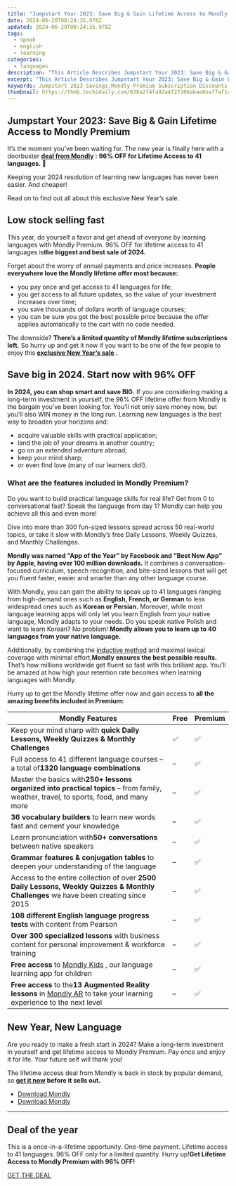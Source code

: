```yaml
---
title: "Jumpstart Your 2023: Save Big & Gain Lifetime Access to Mondly Premium"
date: 2024-06-28T08:24:35.978Z
updated: 2024-06-29T08:24:35.978Z
tags:
  - speak
  - english
  - learning
categories:
  - languages
description: "This Article Describes Jumpstart Your 2023: Save Big & Gain Lifetime Access to Mondly Premium"
excerpt: "This Article Describes Jumpstart Your 2023: Save Big & Gain Lifetime Access to Mondly Premium"
keywords: Jumpstart 2023 Savings,Mondly Premium Subscription Discounts,Unlimited Mondly Access Offers,Free Mondly Trial Extension,Lifetime Mondly Premium Membership,Save Big with Mondly 2023,Exclusive Mondly Savings Deals
thumbnail: https://thmb.techidaily.com/638a2f4fa92a4f27206abae8eaf7af1c219069283597a561c9f954f039cf9a3e.jpg
---
```


## Jumpstart Your 2023: Save Big & Gain Lifetime Access to Mondly Premium

 It’s the moment you’ve been waiting for. The new year is finally here with a doorbuster **[deal from Mondly](https://shop.mondly.com/affiliate.php?ACCOUNT=ATISTUDI&AFFILIATE=108875&PATH=https://www.mondly.com?AFFILIATE=108875) :** **96% OFF for Lifetime Access to 41 languages. 🎊**

 Keeping your 2024 resolution of learning new languages has never been easier. And cheaper!

Read on to find out all about this exclusive New Year’s sale.

## Low stock selling fast

 This year, do yourself a favor and get ahead of everyone by learning languages with Mondly Premium. 96% OFF for lifetime access to 41 languages is**the biggest and best sale of 2024.**

 Forget about the worry of annual payments and price increases.   **People everywhere love the Mondly lifetime offer most because:**

* you pay once and get access to 41 languages for life;
* you get access to all future updates, so the value of your investment increases over time;
* you save thousands of dollars worth of language courses;
* you can be sure you got the best possible price because the offer applies automatically to the cart with no code needed.

 The downside?   **There’s a limited quantity of Mondly lifetime subscriptions left.** So hurry up and get it now if you want to be one of the few people to enjoy this **[exclusive New Year’s sale](https://shop.mondly.com/affiliate.php?ACCOUNT=ATISTUDI&AFFILIATE=108875&PATH=https://www.mondly.com?AFFILIATE=108875) .**

## Save big in 2024\. Start now with 96% OFF

**In 2024, you can shop smart and save BIG.** If you are considering making a long-term investment in yourself, the 96% OFF lifetime offer from Mondly is the bargain you’ve been looking for. You’ll not only save money now, but you’ll also WIN money in the long run. Learning new languages is the best way to broaden your horizons and:

* acquire valuable skills with practical application;
* land the job of your dreams in another country;
* go on an extended adventure abroad;
* keep your mind sharp;
* or even find love (many of our learners did!).

### What are the features included in Mondly Premium?

 Do you want to build practical language skills for real life? Get from 0 to conversational fast? Speak the language from day 1? Mondly can help you achieve all this and even more!

 Dive into more than 300 fun-sized lessons spread across 50 real-world topics, or take it slow with Mondly’s free Daily Lessons, Weekly Quizzes, and Monthly Challenges.

 **Mondly was named “App of the Year” by Facebook and “Best New App” by Apple, having over 100 million downloads.** It combines a conversation-focused curriculum, speech recognition, and bite-sized lessons that will get you fluent faster, easier and smarter than any other language course.

 With Mondly, you can gain the ability to speak up to 41 languages ranging from high-demand ones such as **English, French, or German** to less widespread ones such as **Korean or Persian.** Moreover, while most language learning apps will only let you learn English from your native language, Mondly adapts to your needs. Do you speak native Polish and want to learn Korean? No problem!   **Mondly allows you to learn up to 40 languages from your native language.**

 Additionally, by combining the [inductive method](https://shop.mondly.com/affiliate.php?ACCOUNT=ATISTUDI&AFFILIATE=108875&PATH=https://www.mondly.com?AFFILIATE=108875) and maximal lexical coverage with minimal effort,**Mondly ensures the best possible results.**  That’s how millions worldwide get fluent so fast with this brilliant app. You’ll be amazed at how high your retention rate becomes when learning languages with Mondly.

 Hurry up to get the Mondly lifetime offer now and gain access to **all the amazing benefits included in Premium:**

| Mondly Features                                                                                                                                     | Free | Premium |
| --------------------------------------------------------------------------------------------------------------------------------------------------- | ---- | ------- |
| Keep your mind sharp with **quick Daily Lessons, Weekly Quizzes & Monthly Challenges**                                                              | ✅    | ✅       |
| Full access to 41 different language courses – a total of**1320 language combinations**                                                             | –    | ✅       |
| Master the basics with**250+ lessons organized into practical topics** – from family, weather, travel, to sports, food, and many more               | –    | ✅       |
| **36 vocabulary builders** to learn new words fast and cement your knowledge                                                                        | –    | ✅       |
| Learn pronunciation with**50+ conversations** between native speakers                                                                               | –    | ✅       |
| **Grammar features & conjugation tables** to deepen your understanding of the language                                                              | –    | ✅       |
| Access to the entire collection of over **2500 Daily Lessons, Weekly Quizzes & Monthly Challenges** we have been creating since 2015                | –    | ✅       |
| **108 different English language progress tests** with content from Pearson                                                                         | –    | ✅       |
| **Over 300 specialized lessons** with business content for personal improvement & workforce training                                                | –    | ✅       |
| **Free access** to [Mondly Kids](https://shop.mondly.com/affiliate.php?ACCOUNT=ATISTUDI&AFFILIATE=108875&PATH=https://www.mondly.com?AFFILIATE=108875) , our language learning app for children                                      | –    | ✅       |
| **Free access** to the**13 Augmented Reality lessons** in [Mondly AR](https://shop.mondly.com/affiliate.php?ACCOUNT=ATISTUDI&AFFILIATE=108875&PATH=https://www.mondly.com?AFFILIATE=108875) to take your learning experience to the next level | –    | ✅       |

## New Year, New Language

 Are you ready to make a fresh start in 2024? Make a long-term investment in yourself and get lifetime access to Mondly Premium. Pay once and enjoy it for life. Your future self will thank you!

 The lifetime access deal from Mondly is back in stock by popular demand, so **[get it now](https://shop.mondly.com/affiliate.php?ACCOUNT=ATISTUDI&AFFILIATE=108875&PATH=https://www.mondly.com?AFFILIATE=108875) before it sells out.**

* [Download Mondly](https://www.facebook.com/sharer/sharer.php?u=https%3A%2F%2Fwww.mondly.com%2Fblog%2Fnew-years-sale-mondly%2F&t=New+Year%E2%80%99s+Sale%3A+96%25+OFF+for+Lifetime+Access+to+Mondly+Premium "Share on Facebook")
* [Download Mondly](https://shop.mondly.com/affiliate.php?ACCOUNT=ATISTUDI&AFFILIATE=108875&PATH=https://www.mondly.com?AFFILIATE=108875)

---

## Deal of the year

 This is a once-in-a-lifetime opportunity. One-time payment. Lifetime access to 41 languages. 96%‌ OFF only for a limited quantity. Hurry up!**Get Lifetime Access to Mondly Premium with 96% OFF!**

[GET THE DEAL](https://shop.mondly.com/affiliate.php?ACCOUNT=ATISTUDI&AFFILIATE=108875&PATH=https://www.mondly.com?AFFILIATE=108875)

<ins class="adsbygoogle"
     style="display:block"
     data-ad-format="autorelaxed"
     data-ad-client="ca-pub-7571918770474297"
     data-ad-slot="1223367746"></ins>



<ins class="adsbygoogle"
     style="display:block"
     data-ad-client="ca-pub-7571918770474297"
     data-ad-slot="8358498916"
     data-ad-format="auto"
     data-full-width-responsive="true"></ins>


